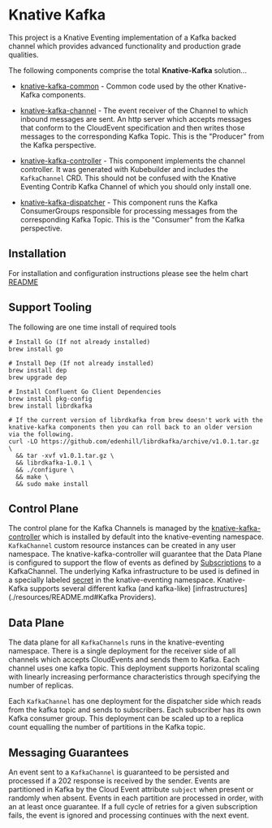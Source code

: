 # Knative Kafka

This project is a Knative Eventing implementation of a Kafka backed channel which provides advanced functionality and
production grade qualities.

The following components comprise the total **Knative-Kafka** solution...

- [knative-kafka-common](./components/common/README.md) - Common code used by the other Knative-Kafka components.

- [knative-kafka-channel](./components/channel/README.md) - The event receiver of the Channel to which inbound
messages are sent.  An http server which accepts messages that conform to the CloudEvent specification and then writes
those messages to the corresponding Kafka Topic. This is the "Producer" from the Kafka perspective.
    
- [knative-kafka-controller](./components/controller/README.md) - This component implements the channel controller.  It
was generated with Kubebuilder and includes the `KafkaChannel` CRD. This should not be confused with the 
Knative Eventing Contrib Kafka Channel of which you should only install one.

- [knative-kafka-dispatcher](./components/dispatcher/README.md) - This component runs the Kafka ConsumerGroups
responsible for processing messages from the corresponding Kafka Topic.  This is the "Consumer" from the Kafka
perspective.

## Installation

For installation and configuration instructions please see the helm chart [README](./resources/README.md)

## Support Tooling

The following are one time install of required tools
```
# Install Go (If not already installed)
brew install go

# Install Dep (If not already installed)
brew install dep
brew upgrade dep

# Install Confluent Go Client Dependencies
brew install pkg-config
brew install librdkafka

# If the current version of librdkafka from brew doesn't work with the knative-kafka components then you can roll back to an older version via the following.
curl -LO https://github.com/edenhill/librdkafka/archive/v1.0.1.tar.gz \
  && tar -xvf v1.0.1.tar.gz \
  && librdkafka-1.0.1 \
  && ./configure \
  && make \
  && sudo make install
```
## Control Plane

The control plane for the Kafka Channels is managed by the [knative-kafka-controller](./components/controller/README.md)
which is installed by default into the knative-eventing namespace. `KafkaChannel` custom resource instances can be created in any user
namespace. The knative-kafka-controller will guarantee that the Data Plane is configured to support the flow of events as
defined by [Subscriptions](https://knative.dev/docs/reference/eventing/#messaging.knative.dev/v1alpha1.Subscription) to
a KafkaChannel.  The underlying Kafka infrastructure to be used is defined in a specially
labeled [secret](./resources/README.md#Credentials) in the knative-eventing namespace.  Knative-Kafka supports several
different kafka (and kafka-like) [infrastructures](./resources/README.md#Kafka Providers).

## Data Plane

The data plane for all `KafkaChannels` runs in the knative-eventing namespace.  There is a single deployment for the
receiver side of all channels which accepts CloudEvents and sends them to Kafka.  Each channel uses one kafka topic.
This deployment supports horizontal scaling with linearly increasing performance characteristics through specifying the number of replicas.

Each `KafkaChannel` has one deployment for the dispatcher side which reads from the kafka topic and sends to subscribers.
Each subscriber has its own Kafka consumer group. This deployment can be scaled up to a replica count equalling the
number of partitions in the Kafka topic.

## Messaging Guarantees

An event sent to a `KafkaChannel` is guaranteed to be persisted and processed if a 202 response is received by the sender.
Events are partitioned in Kafka by the Cloud Event attribute `subject` when present or randomly when absent.  Events
in each partition are processed in order, with an at least once guarantee. If a full cycle of retries for a given
subscription fails, the event is ignored and processing continues with the next event.